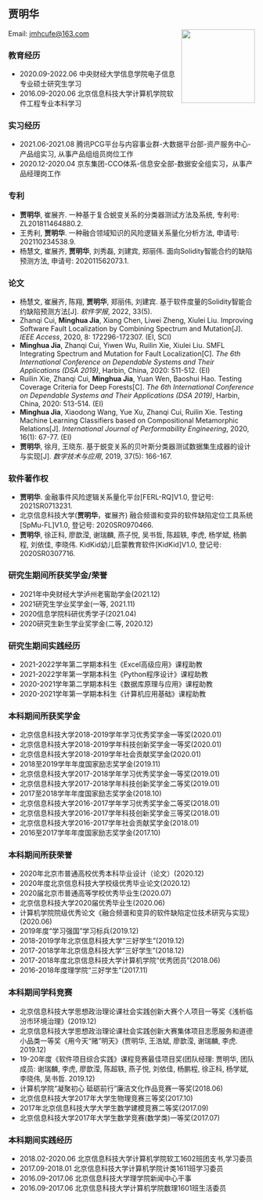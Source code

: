 ## 贾明华  
  
Email: jmhcufe@163.com    <img src="https://jmhcufe.github.io/jiamh.png" height="150" width="150" align="right">  


### 教育经历  
- 2020.09-2022.06 中央财经大学信息学院电子信息专业硕士研究生学习
- 2016.09-2020.06 北京信息科技大学计算机学院软件工程专业本科学习

### 实习经历  
- 2021.06-2021.08 腾讯PCG平台与内容事业群-大数据平台部-资产服务中心-产品组实习, 从事产品组组员岗位工作    
- 2020.12-2020.04 京东集团-CCO体系-信息安全部-数据安全组实习，从事产品经理岗工作 

### 专利  
- **贾明华**, 崔展齐. 一种基于复合蜕变关系的分类器测试方法及系统, 专利号: ZL201811464880.2.
- 王秀利, **贾明华**. 一种融合领域知识的风险逻辑关系量化分析方法, 申请号: 202110234538.9.
- 杨慧文, 崔展齐, **贾明华**, 刘秀磊, 刘建宾, 郑丽伟. 面向Solidity智能合约的缺陷预测方法, 申请号: 202011562073.1.

### 论文
- 杨慧文, 崔展齐, 陈翔, **贾明华**, 郑丽伟, 刘建宾. 基于软件度量的Solidity智能合约缺陷预测方法[J]. *软件学报*, 2022, 33(5).
- Zhanqi Cui, **Minghua Jia**, Xiang Chen, Liwei Zheng, Xiulei Liu. Improving Software Fault Localization by Combining Spectrum and Mutation[J]. *IEEE Access*, 2020, 8: 172296-172307. (EI, SCI)
- **Minghua Jia**, Zhanqi Cui, Yiwen Wu, Ruilin Xie, Xiulei Liu. SMFL Integrating Spectrum and Mutation for Fault Localization[C]. *The 6th International Conference on Dependable Systems and Their Applications (DSA 2019)*, Harbin, China, 2020: 511-512. (EI)
- Ruilin Xie, Zhanqi Cui, **Minghua Jia**, Yuan Wen, Baoshui Hao. Testing Coverage Criteria for Deep Forests[C]. *The 6th International Conference on Dependable Systems and Their Applications (DSA 2019)*, Harbin, China, 2020: 513-514. (EI)
- **Minghua Jia**, Xiaodong Wang, Yue Xu, Zhanqi Cui, Ruilin Xie. Testing Machine Learning Classifiers based on Compositional Metamorphic Relations[J]. *International Journal of Performability Engineering*, 2020, 16(1): 67-77. (EI)
- **贾明华**, 徐月, 王晓东. 基于蜕变关系的贝叶斯分类器测试数据集生成器的设计与实现[J]. *数字技术与应用*, 2019, 37(5): 166-167.

### 软件著作权
- **贾明华**. 金融事件风险逻辑关系量化平台\[FERL-RQ]V1.0, 登记号: 2021SR0713231.
- 北京信息科技大学(**贾明华**，崔展齐) 融合频谱和变异的软件缺陷定位工具系统\[SpMu-FL]V1.0, 登记号: 2020SR0970466.
- **贾明华**, 徐正科, 廖歆滢, 谢瑞麟, 燕子悦, 吴书哲, 陈超轶, 李虎, 杨学斌, 杨鹏程, 刘依佳, 李晓伟. KidKid幼儿启蒙教育软件\[KidKid]V1.0, 登记号: 2020SR0307716.

### 研究生期间所获奖学金/荣誉
- 2021年中央财经大学泸州老窖助学金(2021.12)
- 2021研究生学业奖学金(一等, 2021.11)
- 2020信息学院科研优秀学子(2021.04)
- 2020研究生新生学业奖学金(二等, 2020.12)

### 研究生期间实践经历
- 2021-2022学年第二学期本科生《Excel高级应用》课程助教
- 2021-2022学年第一学期本科生《Python程序设计》课程助教
- 2020-2021学年第二学期本科生《数据库原理与应用》课程助教
- 2020-2021学年第一学期本科生《计算机应用基础》课程助教

### 本科期间所获奖学金
- 北京信息科技大学2018-2019学年学习优秀奖学金一等奖(2020.01)
- 北京信息科技大学2018-2019学年科技创新奖学金一等奖(2020.01)
- 北京信息科技大学2018-2019学年社会贡献奖学金(2020.01)
- 2018至2019学年年度国家励志奖学金(2019.11)
- 北京信息科技大学2017-2018学年学习优秀奖学金一等奖(2019.01)
- 北京信息科技大学2017-2018学年科技创新奖学金二等奖(2019.01)
- 2017至2018学年年度国家励志奖学金(2018.10)
- 北京信息科技大学2016-2017学年学习优秀奖学金二等奖(2018.01)
- 北京信息科技大学2016-2017学年科技创新奖学金三等奖(2018.01)
- 北京信息科技大学2016-2017学年社会贡献奖学金(2018.01)
- 2016至2017学年年度国家励志奖学金(2017.10)

### 本科期间所获荣誉
- 2020年北京市普通高校优秀本科毕业设计（论文）(2020.12)
- 2020年度北京信息科技大学校级优秀毕业论文(2020.12)
- 2020届北京市普通高等学校优秀毕业生(2020.07)
- 北京信息科技大学2020届优秀毕业生(2020.06)
- 计算机学院院级优秀论文《融合频谱和变异的软件缺陷定位技术研究与实现》(2020.06)
- 2019年度“学习强国”学习标兵(2019.12)
- 2018-2019学年北京信息科技大学“三好学生”(2019.12)
- 2017-2018学年北京信息科技大学“三好学生”(2018.12)
- 2017-2018年度北京信息科技大学计算机学院“优秀团员”(2018.06)
- 2016-2018年度理学院“三好学生”(2017.11)

### 本科期间学科竞赛
- 北京信息科技大学思想政治理论课社会实践创新大赛个人项目一等奖《浅析临汾市环境治理》(2019.12)
- 北京信息科技大学思想政治理论课社会实践创新大赛集体项目志愿服务和道德小品类一等奖《用今天“赌”明天》(贾明华, 王浩斌, 廖歆滢, 谢瑞麟, 李虎. 2019.12)
- 19-20年度《软件项目综合实践》课程竞赛最佳项目奖(团队经理: 贾明华, 团队成员: 谢瑞麟, 李虎, 廖歆滢, 陈超轶, 燕子悦, 刘依佳, 杨鹏程, 徐正科, 杨学斌, 李晓伟, 吴书哲. 2019.12)
- 计算机学院“凝聚初心 砥砺前行”廉洁文化作品竞赛一等奖(2018.06)
- 北京信息科技大学2017年大学生物理竞赛三等奖(2017.10)
- 2017年北京信息科技大学大学生数学建模竞赛二等奖(2017.09)
- 北京信息科技大学2017年大学生数学竞赛(数学类)一等奖(2017.07)

### 本科期间实践经历
- 2018.02-2020.06 北京信息科技大学计算机学院软工1602班团支书,学习委员
- 2017.09-2018.01 北京信息科技大学计算机学院计类1611班学习委员
- 2016.09-2017.06 北京信息科技大学理学院新闻中心干事
- 2016.09-2017.06 北京信息科技大学计算机学院数理1601班生活委员
